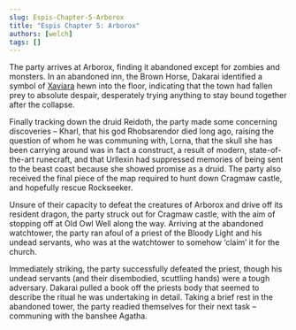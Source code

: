```yaml
---
slug: Espis-Chapter-5-Arborox
title: "Espis Chapter 5: Arborox"
authors: [welch]
tags: []
---
```


The party arrives at Arborox, finding it abandoned except for zombies and monsters. In an abandoned inn, the Brown Horse, Dakarai identified a symbol of [Xaviara](/wikis/xaviara) hewn into the floor, indicating that the town had fallen prey to absolute despair, desperately trying anything to stay bound together after the collapse.

<!--truncate-->
 
Finally tracking down the druid Reidoth, the party made some concerning discoveries – Kharl, that his god Rhobsarendor died long ago, raising the question of whom he was communing with,  Lorna, that the skull she has been carrying around was in fact a construct, a result of modern, state-of-the-art runecraft, and that Urllexin had suppressed memories of being sent to the beast coast because she showed promise as a druid. The party also received the final piece of the map required to hunt down Cragmaw castle, and hopefully rescue Rockseeker.
 
Unsure of their capacity to defeat the creatures of Arborox and drive off its resident dragon, the party struck out for Cragmaw castle, with the aim of stopping off at Old Owl Well along the way. Arriving at the abandoned watchtower, the party ran afoul of a priest of the Bloody Light and his undead servants, who was at the watchtower to somehow ‘claim’ it for the church.
 
Immediately striking, the party successfully defeated the priest, though his undead servants (and their disembodied, scuttling hands) were a tough adversary. Dakarai pulled a book off the priests body that seemed to describe the ritual he was undertaking in detail. Taking a brief rest in the abandoned tower, the party readied themselves for their next task – communing with the banshee Agatha.